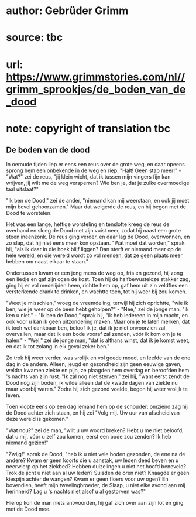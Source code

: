 # author: Gebrüder Grimm
# source: tbc
# url: https://www.grimmstories.com/nl//grimm_sprookjes/de_boden_van_de_dood
# note: copyright of translation tbc

## De boden van de dood 

In oeroude tijden liep er eens een reus over de grote weg, en daar
opeens sprong hem een onbekende in de weg en riep: "Halt! Geen stap
meer!" - "Wat?" zei de reus, "jij klein wicht, dat ik tussen mijn
vingers fijn kan wrijven, jij wilt me de weg versperren? Wie ben je, dat
je zulke overmoedige taal uitslaat?"

"Ik ben de Dood," zei de ander, "niemand kan mij weerstaan, en ook
jij moet mijn bevel gehoorzamen." Maar dat weigerde de reus, en hij
begon met de Dood te worstelen.

Het was een lange, heftige worsteling en tenslotte kreeg de reus de
overhand en sloeg de Dood met zijn vuist neer, zodat hij naast een grote
steen ineenzonk. De reus ging verder, en daar lag de Dood, overwonnen,
en zo slap, dat hij niet eens meer kon opstaan. "Wat moet dat worden,"
sprak hij, "als ik daar in die hoek blijf liggen? Dan sterft er niemand
meer op de hele wereld, en die wereld wordt zó vol mensen, dat ze geen
plaats meer hebben om naast elkaar te staan."

Ondertussen kwam er een jong mens de weg op, fris en gezond, hij zong
een liedje en gaf zijn ogen de kost. Toen hij de halfbewusteloze stakker
zag, ging hij er vol medelijden heen, richtte hem op, gaf hem uit z'n
veldfles een versterkende drank te drinken, en wachtte toen, tot hij
weer bij zou komen.

"Weet je misschien," vroeg de vreemdeling, terwijl hij zich oprichtte,
"wie ik ben, wie je weer op de been hebt geholpen?" - "Nee," zei de
jonge man, "ik ken u niet." - "Ik ben de Dood," sprak hij, "ik heb
iedereen in mijn macht, en ook voor u kan ik geen uitzondering maken.
Maar om je te laten merken, dat ik toch wel dankbaar ben, beloof ik je,
dat ik je niet onvoorzien zal overvallen, maar dat ik een bode vooraf
zal zenden, vóór ik kom om je te halen." - "Wel," zei de jonge man,
"dat is althans winst, dat ik je komst weet, en dat ik tot zolang in
elk geval zeker ben."

Zo trok hij weer verder, was vrolijk en vol goede moed, en leefde van de
ene dag in de andere. Alleen, jeugd en gezondheid zijn geen eeuwige
gaven, weldra kwamen ziekte en pijn, ze plaagden hem overdag en
beroofden hem 's nachts van zijn rust. "Ik zal nog niet sterven," zei
hij, "want eerst zendt de Dood nog zijn boden, ik wilde alleen dat de
kwade dagen van ziekte nu maar voorbij waren." Zodra hij zich gezond
voelde, begon hij weer vrolijk te leven.

Toen klopte eens op een dag iemand hem op de schouder: omziend zag hij
de Dood achter zich staan, en hij zei "Volg mij. Uw uur van afscheid
van deze wereld is gekomen."

"Wat nou?" zei de man, "wilt u uw woord breken? Hebt u me niet
beloofd, dat u mij, vóór u zelf zou komen, eerst een bode zou zenden? Ik
heb niemand gezien!"

"Zwijg!" sprak de Dood, "heb ik u niet vele boden gezonden, de ene na
de andere? Kwam er geen koorts die u aanstak, uw leden deed beven en u
neerwierp op het ziekbed? Hebben duizelingen u niet het hoofd beneveld?
Trok de jicht u niet aan al uw leden? Suisden de oren niet? Knaagde er
geen kiespijn achter de wangen? Kwam er geen floers voor uw ogen? En
bovendien, heeft mijn tweelingbroeder, de Slaap, u niet elke avond aan
mij herinnerd? Lag u 's nachts niet alsof u al gestorven was?"

Hierop kon de man niets antwoorden, hij gaf zich over aan zijn lot en
ging met de Dood mee.
